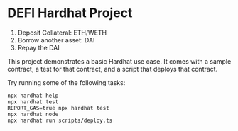 # DEFI Hardhat Project

1. Deposit Collateral: ETH/WETH
2. Borrow another asset: DAI
3. Repay the DAI

This project demonstrates a basic Hardhat use case. It comes with a sample contract, a test for that contract, and a script that deploys that contract.

Try running some of the following tasks:

```shell
npx hardhat help
npx hardhat test
REPORT_GAS=true npx hardhat test
npx hardhat node
npx hardhat run scripts/deploy.ts
```
